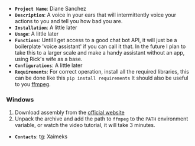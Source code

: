 - **`Project Name`**: Diane Sanchez
- **`Description`**: A voice in your ears that will intermittently voice your actions to you and tell you how bad you are.
- **`Installation`**: A little later
- **`Usage`**: A little later
- **`Functions`**: Until I get access to a good chat bot API, it will just be a boilerplate 'voice assistant' if you can call it that.
In the future I plan to take this to a larger scale and make a handy assistant without an app, using Rick's wife as a base.
- **`Configurations`**: A little later
- **`Requirements`**: For correct operation, install all the required libraries, this can be done like this ```pip install requirements``` It should also be useful to you [ffmpeg](https://ffmpeg.org/download.html).
### Windows
1. Download assembly from the [official website](https://ffmpeg.org/download.html)
2. Unpack the archive and add the path to `ffmpeg` to the `PATH` environment variable, or watch the video tutorial, it will take 3 minutes.
- **`Contacts`**: tg: Xaimeks